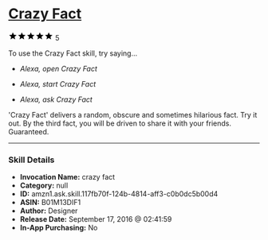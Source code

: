 # [Crazy Fact](http://alexa.amazon.com/#skills/amzn1.ask.skill.117fb70f-124b-4814-aff3-c0b0dc5b00d4)
![5 stars](../../images/ic_star_black_18dp_1x.png)![5 stars](../../images/ic_star_black_18dp_1x.png)![5 stars](../../images/ic_star_black_18dp_1x.png)![5 stars](../../images/ic_star_black_18dp_1x.png)![5 stars](../../images/ic_star_black_18dp_1x.png) 5

To use the Crazy Fact skill, try saying...

* *Alexa, open Crazy Fact*

* *Alexa, start Crazy Fact*

* *Alexa, ask Crazy Fact*

'Crazy Fact' delivers a random, obscure and sometimes hilarious fact. Try it out. By the third fact, you will be driven to share it with your friends. Guaranteed.

***

### Skill Details

* **Invocation Name:** crazy fact
* **Category:** null
* **ID:** amzn1.ask.skill.117fb70f-124b-4814-aff3-c0b0dc5b00d4
* **ASIN:** B01M13DIF1
* **Author:** Designer
* **Release Date:** September 17, 2016 @ 02:41:59
* **In-App Purchasing:** No
